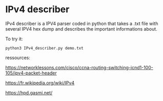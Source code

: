 # IPv4 describer

IPv4 describer is a IPV4 parser coded in python that takes a .txt file with several IPV4 hex dump and describes the important informations about.

To try it:

``` python3 IPv4_describer.py demo.txt ```

ressources:

https://networklessons.com/cisco/ccna-routing-switching-icnd1-100-105/ipv4-packet-header

https://fr.wikipedia.org/wiki/IPv4

https://hpd.gasmi.net/
